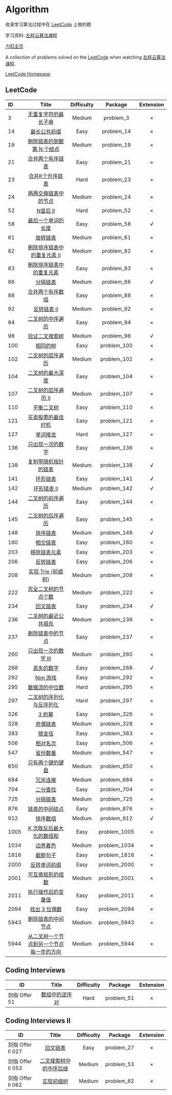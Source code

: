 # Algorithm

收录学习算法过程中在 [LeetCode](https://leetcode-cn.com/) 上做的题

学习资料: [左程云算法课程](https://www.bilibili.com/video/BV13g41157hK?spm_id_from=333.999.0.0)

[力扣主页](https://leetcode-cn.com/u/neohv/)

A collection of problems solved on the [LeetCode](https://leetcode-cn.com/) when watching [左程云算法课程](https://www.bilibili.com/video/BV13g41157hK?spm_id_from=333.999.0.0).

[LeetCode Homepage](https://leetcode-cn.com/u/neohv/)

## LeetCode

| ID   |                            Title                             | Difficulty |   Package    | Extension |
| :--- | :----------------------------------------------------------: | :--------: | :----------: | :-------: |
| 3    | [无重复字符的最长子串](https://leetcode-cn.com/problems/longest-substring-without-repeating-characters/) |   Medium   |  problem_3   |     ×     |
| 14   | [最长公共前缀](https://leetcode-cn.com/problems/longest-common-prefix/) |    Easy    |  problem_14  |     ×     |
| 19   | [删除链表的倒数第 N 个结点](https://leetcode-cn.com/problems/remove-nth-node-from-end-of-list/) |   Medium   |  problem_19  |     ×     |
| 21   | [合并两个有序链表](https://leetcode-cn.com/problems/merge-two-sorted-lists/) |    Easy    |  problem_21  |     ×     |
| 23   | [合并K个升序链表](https://leetcode-cn.com/problems/merge-k-sorted-lists/) |    Hard    |  problem_23  |     ×     |
| 24   | [两两交换链表中的节点](https://leetcode-cn.com/problems/swap-nodes-in-pairs/) |   Medium   |  problem_24  |     ×     |
| 52   |  [N皇后 II](https://leetcode-cn.com/problems/n-queens-ii/)   |    Hard    |  problem_52  |     ×     |
| 58   | [最后一个单词的长度](https://leetcode-cn.com/problems/length-of-last-word) |    Easy    |  problem_58  |     √     |
| 61   |   [旋转链表](https://leetcode-cn.com/problems/rotate-list)   |   Medium   |  problem_61  |     ×     |
| 82   | [删除排序链表中的重复元素 II](https://leetcode-cn.com/problems/remove-duplicates-from-sorted-list-ii) |   Medium   |  problem_82  |     ×     |
| 83   | [删除排序链表中的重复元素](https://leetcode-cn.com/problems/remove-duplicates-from-sorted-list) |    Easy    |  problem_83  |     ×     |
| 86   | [分隔链表](https://leetcode-cn.com/problems/partition-list)  |   Medium   |  problem_86  |     √     |
| 88   | [合并两个有序数组](https://leetcode-cn.com/problems/merge-sorted-array) |    Easy    |  problem_88  |     ×     |
| 92   | [反转链表 II](https://leetcode-cn.com/problems/reverse-linked-list-ii) |   Medium   |  problem_92  |     ×     |
| 94   | [二叉树的中序遍历](https://leetcode-cn.com/problems/binary-tree-inorder-traversal) |    Easy    |  problem_94  |     ×     |
| 98   | [验证二叉搜索树](https://leetcode-cn.com/problems/validate-binary-search-tree) |   Medium   |  problem_98  |     √     |
| 100  |     [相同的树](https://leetcode.com/problems/same-tree/)     |    Easy    | problem_100  |     ×     |
| 102  | [二叉树的层序遍历](https://leetcode-cn.com/problems/binary-tree-level-order-traversal) |   Medium   | problem_102  |     ×     |
| 104  | [二叉树的最大深度](https://leetcode-cn.com/problems/maximum-depth-of-binary-tree) |    Easy    | problem_104  |     ×     |
| 107  | [二叉树的层序遍历 II](https://leetcode-cn.com/problems/binary-tree-level-order-traversal-ii) |   Medium   | problem_107  |     ×     |
| 110  | [平衡二叉树](https://leetcode-cn.com/problems/balanced-binary-tree) |    Easy    | problem_110  |     ×     |
| 121  | [买卖股票的最佳时机](https://leetcode-cn.com/problems/best-time-to-buy-and-sell-stock) |    Easy    | problem_121  |     ×     |
| 127  |   [单词接龙](https://leetcode-cn.com/problems/word-ladder)   |    Hard    | problem_127  |     ×     |
| 136  | [只出现一次的数字](https://leetcode-cn.com/problems/single-number) |    Easy    | problem_136  |     ×     |
| 138  | [复制带随机指针的链表](https://leetcode-cn.com/problems/copy-list-with-random-pointer) |   Medium   | problem_138  |     √     |
| 141  | [环形链表](https://leetcode-cn.com/problems/linked-list-cycle) |    Easy    | problem_141  |     √     |
| 142  | [环形链表 II](https://leetcode-cn.com/problems/linked-list-cycle-ii) |   Medium   | problem_142  |     √     |
| 144  | [二叉树的前序遍历](https://leetcode-cn.com/problems/binary-tree-preorder-traversal) |    Easy    | problem_144  |     ×     |
| 145  | [二叉树的后序遍历](https://leetcode-cn.com/problems/binary-tree-postorder-traversal) |    Easy    | problem_145  |     ×     |
| 148  |    [排序链表](https://leetcode-cn.com/problems/sort-list)    |   Medium   | problem_148  |     √     |
| 160  | [相交链表](https://leetcode-cn.com/problems/intersection-of-two-linked-lists) |    Easy    | problem_160  |     ×     |
| 203  | [移除链表元素](https://leetcode-cn.com/problems/remove-linked-list-elements) |    Easy    | problem_203  |     ×     |
| 206  | [反转链表](https://leetcode-cn.com/problems/reverse-linked-list) |    Easy    | problem_206  |     ×     |
| 208  | [实现 Trie (前缀树)](https://leetcode-cn.com/problems/implement-trie-prefix-tree) |   Medium   | problem_208  |     ×     |
| 222  | [完全二叉树的节点个数](https://leetcode-cn.com/problems/count-complete-tree-nodes) |   Medium   | problem_222  |     ×     |
| 234  | [回文链表](https://leetcode-cn.com/problems/palindrome-linked-list) |    Easy    | problem_234  |     √     |
| 236  | [二叉树的最近公共祖先](https://leetcode-cn.com/problems/lowest-common-ancestor-of-a-binary-tree) |   Medium   | problem_236  |     ×     |
| 237  | [删除链表中的节点](https://leetcode-cn.com/problems/delete-node-in-a-linked-list) |    Easy    | problem_237  |     ×     |
| 260  | [只出现一次的数字 III](https://leetcode-cn.com/problems/single-number-iii) |   Medium   | problem_260  |     ×     |
| 268  | [丢失的数字](https://leetcode-cn.com/problems/missing-number) |    Easy    | problem_268  |     √     |
| 292  |    [Nim 游戏](https://leetcode-cn.com/problems/nim-game)     |    Easy    | problem_292  |     ×     |
| 295  | [数据流的中位数](https://leetcode-cn.com/problems/find-median-from-data-stream) |    Hard    | problem_295  |     ×     |
| 297  | [二叉树的序列化与反序列化](https://leetcode-cn.com/problems/serialize-and-deserialize-binary-tree) |    Hard    | problem_297  |     ×     |
| 326  |  [3 的幂](https://leetcode-cn.com/problems/power-of-three)   |    Easy    | problem_326  |     ×     |
| 328  | [奇偶链表](https://leetcode-cn.com/problems/odd-even-linked-list) |   Medium   | problem_328  |     ×     |
| 383  |    [赎金信](https://leetcode-cn.com/problems/ransom-note)    |    Easy    | problem_383  |     ×     |
| 506  | [相对名次](https://leetcode-cn.com/problems/relative-ranks)  |    Easy    | problem_506  |     ×     |
| 547  | [省份数量](https://leetcode-cn.com/problems/number-of-provinces) |   Medium   | problem_547  |     ×     |
| 650  | [只有两个键的键盘](https://leetcode-cn.com/problems/2-keys-keyboard) |   Medium   | problem_650  |     ×     |
| 684  | [冗余连接](https://leetcode-cn.com/problems/redundant-connection) |   Medium   | problem_684  |     ×     |
| 704  |  [二分查找](https://leetcode-cn.com/problems/binary-search)  |    Easy    | problem_704  |     ×     |
| 725  | [分隔链表](https://leetcode-cn.com/problems/split-linked-list-in-parts) |   Medium   | problem_725  |     ×     |
| 876  | [链表的中间结点](https://leetcode-cn.com/problems/middle-of-the-linked-list) |    Easy    | problem_876  |     ×     |
| 912  |  [排序数组](https://leetcode-cn.com/problems/sort-an-array)  |   Medium   | problem_912  |     √     |
| 1005 | [K 次取反后最大化的数组和](https://leetcode-cn.com/problems/maximize-sum-of-array-after-k-negations) |    Easy    | problem_1005 |     ×     |
| 1034 | [边界着色](https://leetcode-cn.com/problems/coloring-a-border) |   Medium   | problem_1034 |     ×     |
| 1816 | [截断句子](https://leetcode-cn.com/problems/truncate-sentence) |    Easy    | problem_1816 |     ×     |
| 2000 | [反转单词前缀](https://leetcode-cn.com/problems/reverse-prefix-of-word) |    Easy    | problem_2000 |     ×     |
| 2001 | [可互换矩形的组数](https://leetcode-cn.com/problems/number-of-pairs-of-interchangeable-rectangles) |   Medium   | problem_2001 |     ×     |
| 2011 | [执行操作后的变量值](https://leetcode-cn.com/problems/final-value-of-variable-after-performing-operations) |    Easy    | problem_2011 |     ×     |
| 2094 | [找出 3 位偶数](https://leetcode-cn.com/problems/finding-3-digit-even-numbers) |    Easy    | problem_2094 |     ×     |
| 5943 | [删除链表的中间节点](https://leetcode-cn.com/problems/delete-the-middle-node-of-a-linked-list/) |   Medium   | problem_5943 |     ×     |
| 5944 | [从二叉树一个节点到另一个节点每一步的方向](https://leetcode-cn.com/problems/step-by-step-directions-from-a-binary-tree-node-to-another/) |   Medium   | problem_5944 |     ×     |

## Coding Interviews

| ID            |                            Title                             | Difficulty |  Package   | Extension |
| ------------- | :----------------------------------------------------------: | :--------: | :--------: | :-------: |
| 剑指 Offer 51 | [数组中的逆序对](https://leetcode-cn.com/problems/shu-zu-zhong-de-ni-xu-dui-lcof/) |    Hard    | problem_51 |     ×     |

## Coding Interviews  II

| ID                |                            Title                             | Difficulty |  Package   | Extension |
| ----------------- | :----------------------------------------------------------: | :--------: | :--------: | :-------: |
| 剑指 Offer II 027 |     [回文链表](https://leetcode-cn.com/problems/aMhZSa/)     |    Easy    | problem_27 |     ×     |
| 剑指 Offer II 053 | [二叉搜索树中的中序后继](https://leetcode-cn.com/problems/P5rCT8/) |   Medium   | problem_53 |     ×     |
| 剑指 Offer II 062 |    [实现前缀树](https://leetcode-cn.com/problems/QC3q1f/)    |   Medium   | problem_62 |     ×     |
